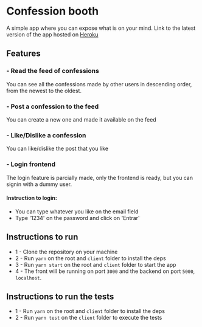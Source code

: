 # Confession booth

A simple app where you can expose what is on your mind. Link to the latest version of the app hosted on [Heroku](https://cryptic-mesa-69152.herokuapp.com/)

## Features

### - Read the feed of confessions

You can see all the confessions made by other users in descending order, from the newest to the oldest.

### - Post a confession to the feed

You can create a new one and made it available on the feed

### - Like/Dislike a confession

You can like/dislike the post that you like

### - Login frontend

The login feature is parcially made, only the frontend is ready, but you can signin with a dummy user. 

#### Instruction to login:
 * You can type whatever you like on the email field
 * Type '1234' on the password and click on  'Entrar'

## Instructions to run
 * 1 - Clone the repository on your machine
 * 2 - Run `yarn` on the root and `client` folder to install the deps
 * 3 - Run `yarn start` on the root and `client` folder to start the app
 * 4 - The front will be running on port `3000` and the backend on port `5000`, `localhost`.

## Instructions to run the tests
 * 1 - Run `yarn` on the root and `client` folder to install the deps
 * 2 - Run `yarn test` on the `client` folder to execute the tests